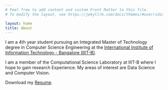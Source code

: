 ```yaml
---
# Feel free to add content and custom Front Matter to this file.
# To modify the layout, see https://jekyllrb.com/docs/themes/#overriding-theme-defaults

layout: home
title: About
---
```


I am a 4th year student pursuing an Integrated Master of Technology degree in Computer Science Engineering at the <a target="_blank" rel="noopener noreferrer" href="https://www.iiitb.ac.in/">International Institute of Information Technology - Bangalore (IIIT-B)</a>.

I am a member of the Computational Science Laboratory at IIIT-B where I hope to gain research Experience. My areas of interest are Data Science and Computer Vision.

Download my <a target="_blank" rel="noopener noreferrer" href="{{ site.baseurl }}{{ site.url }}/assets/pdf/resume.pdf">Resume</a>.
